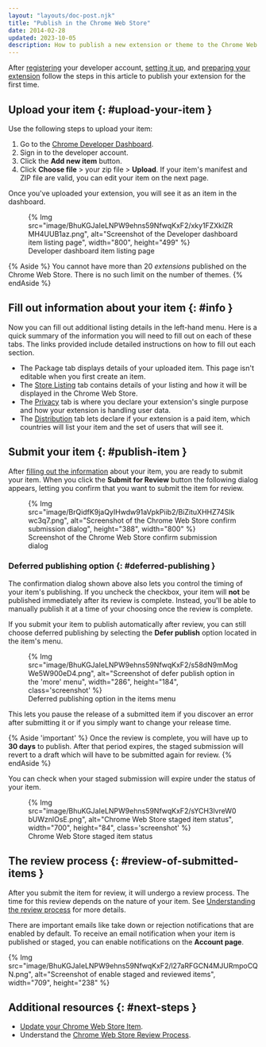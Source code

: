```yaml
---
layout: "layouts/doc-post.njk"
title: "Publish in the Chrome Web Store"
date: 2014-02-28
updated: 2023-10-05
description: How to publish a new extension or theme to the Chrome Web Store.
---
```


After [registering][register] your developer account, [setting it up][setup-account], and [preparing your extension][prepare] follow the steps in this article to publish your extension for the first time.

## Upload your item {: #upload-your-item }

Use the following steps to upload your item:

1. Go to the [Chrome Developer Dashboard][dev-dashboard].
1. Sign in to the developer account.
1. Click the **Add new item** button.
1. Click **Choose file** > your zip file > **Upload**. If your item's manifest and ZIP file are valid, you can edit your item on the next page.

Once you've uploaded your extension, you will see it as an item in the dashboard.

<figure>
  {% Img src="image/BhuKGJaIeLNPW9ehns59NfwqKxF2/xky1FZXklZRMH4UUB1az.png", alt="Screenshot of the Developer dashboard item listing page", width="800", height="499" %}
  <figcaption>
    Developer dashboard item listing page
  </figcaption>
</figure>

{% Aside %}
You cannot have more than 20 _extensions_ published on the Chrome Web Store. There is no such limit on the number of themes.
{% endAside %}

## Fill out information about your item {: #info }

Now you can fill out additional listing details in the left-hand menu. Here is a quick summary of the information you will need to fill out on each of these tabs. The links provided include detailed instructions on how to fill out each section.

- The Package tab displays details of your uploaded item. This page isn't editable when you first
  create an item.
- The [Store Listing][listing] tab contains details of your listing and how it will be displayed in the Chrome Web Store.
- The [Privacy][privacy] tab is where you declare your extension's single purpose and how your extension is handling user data.
- The [Distribution][distribution] tab lets declare if your extension is a paid item, which countries will list your item and the set of users that will see it.

## Submit your item {: #publish-item }

After [filling out the information](#info) about your item, you are ready to submit your item. When you click the **Submit for Review** button the following dialog appears, letting you confirm that you want to submit the item for review.


<figure>
  {% Img src="image/BrQidfK9jaQyIHwdw91aVpkPiib2/BiZituXHHZ74SIkwc3q7.png",
       alt="Screenshot of the Chrome Web Store confirm submission dialog",
       height="388", width="800" %}
  <figcaption>
    Screenshot of the Chrome Web Store confirm submission dialog
  </figcaption>
</figure>


### Deferred publishing option {: #deferred-publishing }

The confirmation dialog shown above also lets you control the timing of your item's publishing. If
you uncheck the checkbox, your item will **not** be published immediately after its review is
complete. Instead, you'll be able to manually publish it at a time of your choosing once the review
is complete.

If you submit your item to publish automatically after review, you can still choose deferred publishing by selecting the **Defer publish** option located in the item's menu.

<figure>
    {% Img src="image/BhuKGJaIeLNPW9ehns59NfwqKxF2/s58dN9mMogWe5W900eD4.png",
    alt="Screenshot of defer publish option in the 'more' menu", width="286", height="184", class='screenshot' %}
  <figcaption>
    Deferred publishing option in the items menu 
  </figcaption>
</figure>

This lets you pause the release of a submitted item if you discover an error after submitting it or
if you simply want to change your release time.

{% Aside 'important' %}
Once the review is complete, you will have up to **30 days** to publish. After that
period expires, the staged submission will revert to a draft which will have to be submitted again for
review.
{% endAside %}

You can check when your staged submission will expire under the status of your item.

<figure>
  {% Img src="image/BhuKGJaIeLNPW9ehns59NfwqKxF2/sYCH3lvreW0bUWznlOsE.png", alt="Chrome Web Store staged item status", width="700", height="84", class='screenshot' %}
  <figcaption>
    Chrome Web Store staged item status
  </figcaption>
</figure>

## The review process {: #review-of-submitted-items }

After you submit the item for review, it will undergo a review process. The time for this review depends on the nature of your item. See [Understanding the review process][cws-review] for more details.

There are important emails like take down or rejection notifications that are enabled by default. To receive an email notification when your item is published or staged, you can enable notifications on the **Account page**.

{% Img src="image/BhuKGJaIeLNPW9ehns59NfwqKxF2/l27aRFGCN4MJURmpoCQN.png", alt="Screenshot of enable
staged and reviewed items", width="709", height="238" %}

## Additional resources {: #next-steps }

- [Update your Chrome Web Store Item][update].
- Understand the [Chrome Web Store Review Process][cws-review].

[cws-review]: /docs/webstore/review-process/
[cws-support]: https://support.google.com/chrome_webstore/contact/one_stop_support
[dev-dashboard]: https://chrome.google.com/webstore/devconsole
[distribution]: /docs/webstore/cws-dashboard-distribution
[group-publishers]: /docs/webstore/group-publishers
[listing]: /docs/webstore/cws-dashboard-listing
[privacy]: /docs/webstore/cws-dashboard-privacy
[register]: /docs/webstore/register
[setup-account]: /docs/webstore/set-up-account
[review-times]: /docs/webstore/review-process/#review-time
[update]: /docs/webstore/update
[verified-publisher]: /docs/webstore/cws-dashboard-listing/#displaying-your-verified-publisher-status
[prepare]: /docs/webstore/prepare



